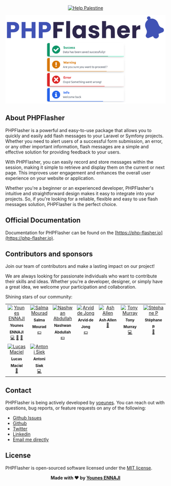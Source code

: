 <div align="center">
    <a href="https://github.com/php-flasher/php-flasher/blob/2.x/docs/palestine.md">
        <img src="https://raw.githubusercontent.com/php-flasher/art/main/palestine-banner-support.svg" width="800px"  alt="Help Palestine"/>
    </a>
</div>

<p align="center">
    <picture>
      <source media="(prefers-color-scheme: dark)" srcset="https://raw.githubusercontent.com/php-flasher/art/main/php-flasher-github-dark.png">
      <img src="https://raw.githubusercontent.com/php-flasher/art/main/php-flasher-github.png" alt="PHPFlasher Logo">
    </picture>
</p>

## About PHPFlasher

PHPFlasher is a powerful and easy-to-use package that allows you to quickly and easily add flash messages to your Laravel or Symfony projects. 
Whether you need to alert users of a successful form submission, an error, or any other important information, flash messages are a simple and effective solution for providing feedback to your users. 

With PHPFlasher, you can easily record and store messages within the session, making it simple to retrieve and display them on the current or next page. 
This improves user engagement and enhances the overall user experience on your website or application. 

Whether you're a beginner or an experienced developer, PHPFlasher's intuitive and straightforward design makes it easy to integrate into your projects. 
So, if you're looking for a reliable, flexible and easy to use flash messages solution, PHPFlasher is the perfect choice.


## Official Documentation

Documentation for PHPFlasher can be found on the [https://php-flasher.io](https://php-flasher.io).

## Contributors and sponsors

Join our team of contributors and make a lasting impact on our project!

We are always looking for passionate individuals who want to contribute their skills and ideas.
Whether you're a developer, designer, or simply have a great idea, we welcome your participation and collaboration.

Shining stars of our community:

<!-- ALL-CONTRIBUTORS-LIST:START -->
<!-- prettier-ignore-start -->
<!-- markdownlint-disable -->
<table>
  <tbody>
    <tr>
      <td align="center" valign="top" width="14.28%"><a href="https://www.linkedin.com/in/younes--ennaji//"><img src="https://avatars.githubusercontent.com/u/10859693?v=4?s=100" width="100px;" alt="Younes ENNAJI"/><br /><sub><b>Younes ENNAJI</b></sub></a><br /><a href="https://github.com/php-flasher/php-flasher/commits?author=yoeunes" title="Code">💻</a> <a href="https://github.com/php-flasher/php-flasher/commits?author=yoeunes" title="Documentation">📖</a> <a href="#maintenance-yoeunes" title="Maintenance">🚧</a></td>
      <td align="center" valign="top" width="14.28%"><a href="https://github.com/salmayno"><img src="https://avatars.githubusercontent.com/u/27933199?v=4?s=100" width="100px;" alt="Salma Mourad"/><br /><sub><b>Salma Mourad</b></sub></a><br /><a href="#financial-salmayno" title="Financial">💵</a></td>
      <td align="center" valign="top" width="14.28%"><a href="https://www.youtube.com/rstacode"><img src="https://avatars.githubusercontent.com/u/35005761?v=4?s=100" width="100px;" alt="Nashwan Abdullah"/><br /><sub><b>Nashwan Abdullah</b></sub></a><br /><a href="#financial-codenashwan" title="Financial">💵</a></td>
      <td align="center" valign="top" width="14.28%"><a href="https://darvis.nl/"><img src="https://avatars.githubusercontent.com/u/7394837?v=4?s=100" width="100px;" alt="Arvid de Jong"/><br /><sub><b>Arvid de Jong</b></sub></a><br /><a href="#financial-darviscommerce" title="Financial">💵</a></td>
      <td align="center" valign="top" width="14.28%"><a href="https://ashallendesign.co.uk/"><img src="https://avatars.githubusercontent.com/u/39652331?v=4?s=100" width="100px;" alt="Ash Allen"/><br /><sub><b>Ash Allen</b></sub></a><br /><a href="#design-ash-jc-allen" title="Design">🎨</a></td>
      <td align="center" valign="top" width="14.28%"><a href="https://about.me/murrant"><img src="https://avatars.githubusercontent.com/u/39462?v=4?s=100" width="100px;" alt="Tony Murray"/><br /><sub><b>Tony Murray</b></sub></a><br /><a href="https://github.com/php-flasher/php-flasher/commits?author=murrant" title="Code">💻</a></td>
      <td align="center" valign="top" width="14.28%"><a href="https://github.com/n3wborn"><img src="https://avatars.githubusercontent.com/u/10246722?v=4?s=100" width="100px;" alt="Stéphane P"/><br /><sub><b>Stéphane P</b></sub></a><br /><a href="https://github.com/php-flasher/php-flasher/commits?author=n3wborn" title="Documentation">📖</a></td>
    </tr>
    <tr>
      <td align="center" valign="top" width="14.28%"><a href="https://www.instagram.com/lucas.maciel_z"><img src="https://avatars.githubusercontent.com/u/80225404?v=4?s=100" width="100px;" alt="Lucas Maciel"/><br /><sub><b>Lucas Maciel</b></sub></a><br /><a href="#design-LucasStorm" title="Design">🎨</a></td>
      <td align="center" valign="top" width="14.28%"><a href="https://siek.io/"><img src="https://avatars.githubusercontent.com/u/5730766?v=4?s=100" width="100px;" alt="Antoni Siek"/><br /><sub><b>Antoni Siek</b></sub></a><br /><a href="https://github.com/php-flasher/php-flasher/commits?author=ImJustToNy" title="Code">💻</a></td>
    </tr>
  </tbody>
</table>

<!-- markdownlint-restore -->
<!-- prettier-ignore-end -->

<!-- ALL-CONTRIBUTORS-LIST:END -->

## Contact

PHPFlasher is being actively developed by <a href="https://github.com/yoeunes">yoeunes</a>. 
You can reach out with questions, bug reports, or feature requests on any of the following:

- [Github Issues](https://github.com/php-flasher/php-flasher/issues) 
- [Github](https://github.com/yoeunes)
- [Twitter](https://twitter.com/yoeunes)
- [Linkedin](https://www.linkedin.com/in/younes--ennaji//)
- [Email me directly](mailto:younes.ennaji.pro@gmail.com)

## License

PHPFlasher is open-sourced software licensed under the [MIT license](https://opensource.org/licenses/MIT).

<p align="center"> <b>Made with ❤️ by <a href="https://www.linkedin.com/in/younes--ennaji//">Younes ENNAJI</a> </b> </p>
